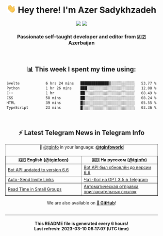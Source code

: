 <div align="center">
	<div>
		<h1>
      <img src="./assets/hi.gif" width="30px"> Hey there! I'm Azer Sadykhzadeh
    </h1>
    <img height="18" src="https://komarev.com/ghpvc/?username=sadykhzadeh&label=Views&color=2081c1&style=flat-square" />
		<a href="https://wakatime.com/@Azer"> <img height="18" src="https://wakatime.com/badge/user/f80ae27a-c328-426f-a381-bc84136e2dd6.svg" /> </a>
    <h3>
      Passionate self-taught developer and editor from 🇦🇿 Azerbaijan
    </h3>
  </div>
  <br>

<h2>📊 This week I spent my time using:</h2>

<!--START_SECTION:waka-->

```text
Svelte            6 hrs 24 mins   █████████████▒░░░░░░░░░░░   53.77 %
Python            1 hr 26 mins    ███░░░░░░░░░░░░░░░░░░░░░░   12.08 %
C++               1 hr            ██░░░░░░░░░░░░░░░░░░░░░░░   08.49 %
CSS               58 mins         ██░░░░░░░░░░░░░░░░░░░░░░░   08.24 %
HTML              39 mins         █▒░░░░░░░░░░░░░░░░░░░░░░░   05.55 %
TypeScript        23 mins         █░░░░░░░░░░░░░░░░░░░░░░░░   03.36 %
```

<!--END_SECTION:waka-->

<br>

<h2>⚡️ Latest Telegram News in Telegram Info</h2>
  <table border>
		<tr>
			<th width="50%">🇬🇧 English (<a href="https://t.me/tginfoen">@tginfoen</a>)</th>
			<th>🇷🇺 На русском (<a href="https://t.me/tginfo">@tginfo</a>)</th>
		</tr>
		<caption>🚩 <a href="https://t.me/tginfo">@tginfo</a> in your language: <a href="https://t.me/tginfoworld"><b>@tginfoworld</b></a><caption/>
  <tr><td><a href="https://t.me/tginfoen/1625">Bot API updated to version 6.6</a></td>
    <td><a href="https://t.me/tginfo/3618">Bot API был обновлён до версии 6.6</a></td></tr><tr><td><a href="https://t.me/tginfoen/1624">Auto-Send Invite Links</a></td>
    <td><a href="https://t.me/tginfo/3617">Чат-бот на GPT 3.5 в Telegram</a></td></tr><tr><td><a href="https://t.me/tginfoen/1623">Read Time in Small Groups </a></td>
    <td><a href="https://t.me/tginfo/3616">Автоматическая отправка пригласительных ссылок</a></td></tr>
</table>
We are also available on <a href="https://github.com/tginfo"><b>🐙 GitHub</b></a>!
</div>

<br>
<hr>
<h4 align="center">This README file is generated <b>every 6 hours</b>!</br>Last refresh: <b>2023-03-10 08:17:07 (UTC time)</b></h4>
